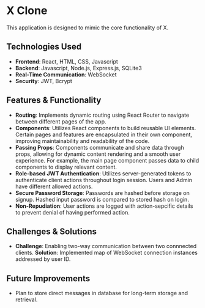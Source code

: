 # X Clone
This application is designed to mimic the core functionality of X.

## Technologies Used  
- **Frontend**: React, HTML, CSS, Javascript
- **Backend**: Javascript, Node.js, Express.js, SQLite3
- **Real-Time Communication**: WebSocket
- **Security**: JWT, Bcrypt

## Features & Functionality  
- **Routing**: Implements dynamic routing using React Router to navigate between different pages of the app.
- **Components**: Utilizes React components to build reusable UI elements. Certain pages and features are encapsulated in their own component, improving maintainability and readability of the code.
- **Passing Props**: Components communicate and share data through props, allowing for dynamic content rendering and a smooth user experience. For example, the main page component passes data to child components to display relevant content.  
- **Role-based JWT Authentication**: Utilizes server-generated tokens to authenticate client actions throughout login session. Users and Admin have different allowed actions.  
- **Secure Password Storage**: Passwords are hashed before storage on signup. Hashed input password is compared to stored hash on login.
- **Non-Repudiation**: User actions are logged with action-sepcific details to prevent denial of having performed action.  

## Challenges & Solutions  
- **Challenge**:  Enabling two-way communication between two connnected clients. 
  **Solution**: Implemented map of WebSocket connection instances addressed by user ID.  
## Future Improvements  
- Plan to store direct messages in database for long-term storage and retrieval.
